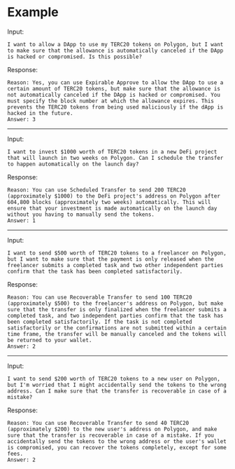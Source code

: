 <!-- # Features

Wallet Features
1. Create new wallet
2. Import private key
3. Send ETH (MATIC)

Special Transactions
1. Scheduled Transfer
2. Recoverable Transfer
3. Expirable Approve

Safety
1. Warn phishing address in the Denylist
2. Add/Remove Denylist

--- -->

# Example

Input:
```
I want to allow a DApp to use my TERC20 tokens on Polygon, but I want to make sure that the allowance is automatically canceled if the DApp is hacked or compromised. Is this possible?
```

Response:
```
Reason: Yes, you can use Expirable Approve to allow the DApp to use a certain amount of TERC20 tokens, but make sure that the allowance is not automatically canceled if the DApp is hacked or compromised. You must specify the block number at which the allowance expires. This prevents the TERC20 tokens from being used maliciously if the dApp is hacked in the future.
Answer: 3
```

---

Input:
```
I want to invest $1000 worth of TERC20 tokens in a new DeFi project that will launch in two weeks on Polygon. Can I schedule the transfer to happen automatically on the launch day?
```

Response:
```
Reason: You can use Scheduled Transfer to send 200 TERC20 (approximately $1000) to the DeFi project's address on Polygon after 604,800 blocks (approximately two weeks) automatically. This will ensure that your investment is made automatically on the launch day without you having to manually send the tokens.
Answer: 1
```

---

Input:
```
I want to send $500 worth of TERC20 tokens to a freelancer on Polygon, but I want to make sure that the payment is only released when the freelancer submits a completed task and two other independent parties confirm that the task has been completed satisfactorily.
```

Response:
```
Reason: You can use Recoverable Transfer to send 100 TERC20 (approximately $500) to the freelancer's address on Polygon, but make sure that the transfer is only finalized when the freelancer submits a completed task, and two independent parties confirm that the task has been completed satisfactorily. If the task is not completed satisfactorily or the confirmations are not submitted within a certain time frame, the transfer will be manually canceled and the tokens will be returned to your wallet.
Answer: 2
```

---

Input:
```
I want to send $200 worth of TERC20 tokens to a new user on Polygon, but I'm worried that I might accidentally send the tokens to the wrong address. Can I make sure that the transfer is recoverable in case of a mistake?
```

Response:
```
Reason: You can use Recoverable Transfer to send 40 TERC20 (approximately $200) to the new user's address on Polygon, and make sure that the transfer is recoverable in case of a mistake. If you accidentally send the tokens to the wrong address or the user's wallet is compromised, you can recover the tokens completely, except for some fees.
Answer: 2
```
